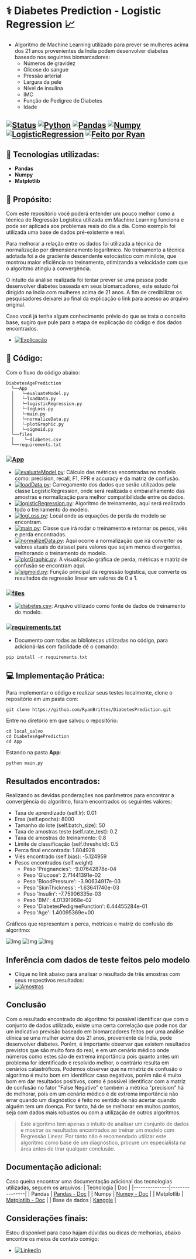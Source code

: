 # ⚕ Diabetes Prediction - Logistic Regression :chart_with_upwards_trend:
- Algoritmo de Machine Learning utilizado para prever se mulheres acima dos 21 anos provenientes da India podem desenvolver diabetes baseado nos seguintes biomarcadores:
  - Números de gravidez
  - Glicose do sangue
  - Pressão arterial
  - Largura da pele
  - Nível de insulina
  - IMC
  - Função de Pedigree de Diabetes
  - Idade

[![Status](https://img.shields.io/badge/Status-Em%20Desenvolvimento-yellow)]()
[![Python](https://img.shields.io/badge/Python-3.13-blue?logo=python)]()
[![Pandas](https://img.shields.io/badge/Pandas-blue?logo=pandas)]()
[![Numpy](https://img.shields.io/badge/Numpy-lightgrey?logo=numpy)]()
[![LogisticRegression](https://img.shields.io/badge/LogisticRegression-purple)]()
[![Feito por Ryan](https://img.shields.io/badge/Feito%20por-Ryan%20Brittes-blue?logo=github)]()
---

## :beginner: Tecnologias utilizadas:
- **Pandas**
- **Numpy**
- **Matplotlib**

## :pencil: Propósito:
Com este repositório você poderá entender um pouco melhor como a técnica de Regressão Logística utilizada em Machine Learning funciona e pode ser aplicada aos problemas reais do dia a dia. Como exemplo foi utilizada uma base de dados pré-existente e real.

Para melhorar a relação entre os dados foi utilizada a técnica de normalização por dimensionamento logarítmico. No treinamento a técnica adotada foi a de gradiente descendente estocástico com minilote, que mostrou maior eficiência no treinamento, otimizando a velocidade com que o algoritmo atingiu a convergência.

O intuito da análise realizada foi tentar prever se uma pessoa pode desenvolver diabetes baseada em seus biomarcadores, este estudo foi dirigido na India com mulheres acima de 21 anos. A fim de credibilizar os pesquisadores deixarei ao final da explicação o link para acesso ao arquivo original.

Caso você já tenha algum conhecimento prévio do que se trata o conceito base, sugiro que pule para a etapa de explicação do código e dos dados encontrados.

- [![Explicação](https://img.shields.io/badge/-Explicação-yellow)](./readme/explainLogisticRegression.md)

## :rocket: Código:
Com o fluxo do código abaixo:
```
DiabetesAgePrediction
  └──App
  │   └─evaluateModel.py
  │   └─loadData.py
  │   └─logisticRegression.py
  │   └─logLoss.py
  │   └─main.py
  │   └─normalizeData.py
  │   └─plotGraphic.py
  │   └─sigmoid.py
  └──files
  │    └─diabetes.csv
  └──requirements.txt
```
### [![App](https://img.shields.io/badge/-App-yellow)](./App)
- [![evaluateModel.py](https://img.shields.io/badge/-evaluateModel.py-darkgreen)](./App/evaluateModel.py): Cálculo das métricas encontradas no modelo como: precision, recall, F1, FPR e accuracy e da matriz de confusão.
- [![loadData.py](https://img.shields.io/badge/-loadData.py-darkgreen)](./App/loadData.py): Carregamento dos dados que serão utilizados pela classe LogisticRegression, onde será realizada o embaralhamento das amostras e normalização para melhor compatibilidade entre os dados.
- [![logisticRegression.py](https://img.shields.io/badge/-logisticRegression.py-darkgreen)](./App/logisticRegression.py): Algoritmo de treinamento, aqui será realizado todo o treinamento do modelo.
- [![logLoss.py](https://img.shields.io/badge/-logLoss.py-darkgreen)](./App/logLoss.py): Local onde as equações de perda do modelo se encontram.
- [![main.py](https://img.shields.io/badge/-main.py-darkgreen)](./App/main.py): Classe que irá rodar o treinamento e retornar os pesos, viés e perda encontradas.
- [![normalizeData.py](https://img.shields.io/badge/-normalizeData.py-darkgreen)](./App/normalizeData.py): Aqui ocorre a normalização que irá converter os valores atuais do dataset para valores que sejam menos divergentes, melhorando o treinamento do modelo.
- [![plotGraphic.py](https://img.shields.io/badge/-plotGraphic.py-darkgreen)](./App/plotGraphic.py): A visualização gráfica de perda, métricas e matriz de confusão se encontram aqui.
- [![sigmoid.py](https://img.shields.io/badge/-sigmoid.py-darkgreen)](./App/sigmoid.py): Função principal da regressão logística, que converte os resultados da regressão linear em valores de 0 a 1.
### [![files](https://img.shields.io/badge/-files-yellow)](./files)
- [![diabetes.csv](https://img.shields.io/badge/-diabetes.csv-darkgreen)](./files/diabetes.csv): Arquivo utilizado como fonte de dados de treinamento do modelo.
### [![requirements.txt](https://img.shields.io/badge/-requirements.txt-yellow)](./requirements.txt)
- Documento com todas as bibliotecas utilizadas no código, para adicioná-las com facilidade dê o comando:
```
pip install -r requirements.txt
```
## :computer: Implementação Prática:
Para implementar o código e realizar seus testes localmente, clone o repositório em um pasta com:
```
git clone https://github.com/RyanBrittes/DiabetesPrediction.git
```
Entre no diretório em que salvou o repositório:
```
cd local_salvo
cd DiabetesAgePrediction
cd App
```
Estando na pasta **App**:
```
python main.py
```

## Resultados encontrados:
Realizando as devidas ponderações nos parâmetros para encontrar a convergência do algoritmo, foram encontrados os seguintes valores:
- Taxa de aprendizado (self.lr): 0.01
- Eras (self.epochs): 8000
- Tamanho do lote (self.batch_size): 50
- Taxa de amostras teste (self.rate_test): 0.2
- Taxa de amostras de treinamento: 0.8
- Limite de classificação (self.threshold): 0.5 
- Perca final encontrada: 1.804928
- Viés encontrado (self.bias): -5.124959
- Pesos encontrados (self.weight)
  - Peso 'Pregnancies': -9.07642878e-04
  - Peso 'Glucose': 2.71441391e-02
  - Peso 'BloodPressure': -3.90634917e-03
  - Peso 'SkinThickness': -1.63641740e-03
  - Peso 'Insulin': -7.75906335e-03
  - Peso 'BMI': 4.01391968e-02
  - Peso 'DiabetesPedigreeFunction': 6.44455284e-01
  - Peso 'Age': 1.40095369e+00
 
Gráficos que representam a perca, métricas e matriz de confusão do algoritmo:

![Img](graphics/LossPerEpochs.png)
![Img](graphics/EvaluationMetrics.png)
![Img](graphics/ConfusionMatrix.png)

## Inferência com dados de teste feitos pelo modelo
- Clique no link abaixo para analisar o resultado de três amostras com seus respectivos resultados:
- [![Amostras](https://img.shields.io/badge/-Amostras-blue)](./readme/sample.md)

## Conclusão
Com o resultado encontrado do algoritmo foi possível identificar que com o conjunto de dados utilizado, existe uma certa correlação que pode nos dar um indicativo previsão baseado em biomarcadores feitos por uma análise clínica se uma mulher acima dos 21 anos, proveniente da India, pode desenvolver diabetes. Porém, é importante observar que existem resultados previstos que são muito fora do real, e em um cenário médico onde números como estes são de extrema importância pois quanto antes um problema for identificado e resolvido melhor, o contrário resulta em cenários catastróficos. Podemos observar que na mnatriz de confusão o algoritmo é muito bom em identificar caso negativos, porém não é muito bom em dar resultados positivos, como é possível identificar com a matriz de confusão no fator "False Negative" e também a métrica "precision" há de melhorar, pois em um cenário médico é de extrema importância não errar quando um diagnóstico é feito no sentido de não acertar quando alguém tem um doença. Por tanto, há de se melhorar em muitos pontos, seja com dados mais robustos ou com a utilização de outros algoritmos.

> Este algoritmo tem apenas o intuito de analisar um conjunto de dados e mostrar os resultados encontrados ao treinar um modelo com Regressão Linear. Por tanto não é recomendado utilizar este algoritmo como base de um diagnóstico, procure um especialista na área antes de tirar qualquer conclusão.

## Documentação adicional:
Caso queira encontrar uma documentação adicional das tecnologias utilizadas, seguem os arquivos:
| Tecnologia | Doc   |
|---------------|----------------|
| Pandas   | [Pandas - Doc](https://pandas.pydata.org/docs/)   |
| Numpy | [Numpy - Doc](https://numpy.org/doc/stable/)    |
| Matplotlib | [Matplotlib - Doc](https://matplotlib.org/stable/users/index) |
| Base de dados  |  [Kanggle](https://www.kaggle.com/datasets/uciml/pima-indians-diabetes-database)  |

## Considerações finais:
Estou disponível para caso hajam dúvidas ou dicas de melhorias, abaixo encontre os meios de contato comigo:
- [![LinkedIn](https://img.shields.io/badge/-LinkedIn-blue?style=flat&logo=linkedin&logoColor=white)](https://www.linkedin.com/in/ryanbrittes/)
